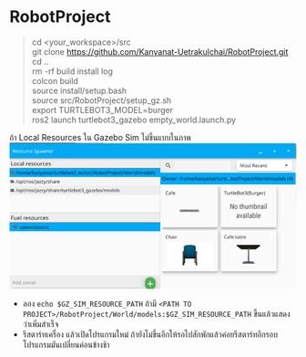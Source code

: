 # RobotProject
> cd <your_workspace>/src <br>
> git clone https://github.com/Kanyanat-Uetrakulchai/RobotProject.git <br>
> cd .. <br>
> rm -rf build install log <br>
> colcon build <br>
> source install/setup.bash <br>
> source src/RobotProject/setup_gz.sh<br>
> export TURTLEBOT3_MODEL=burger <br>
> ros2 launch turtlebot3_gazebo empty_world.launch.py <br>

ถ้า Local Resources ใน Gazebo Sim ไม่ขึ้นแบบในภาพ
![alt text](image.png)
- ลอง `echo $GZ_SIM_RESOURCE_PATH` ถ้ามี `<PATH TO PROJECT>/RobotProject/World/models:$GZ_SIM_RESOURCE_PATH` ขึ้นแล้วแสดงว่าเพิ่มสำเร็จ
- รีสตาร์ทเครื่อง แล้วเปิดโปรแกรมใหม่ ถ้ายังไม่ขึ้นอีกให้รอไปสักพักแล้วค่อยรีสตาร์ทอีกรอบ โปรแกรมมันเปลี่ยนค่อนข้างช้า
